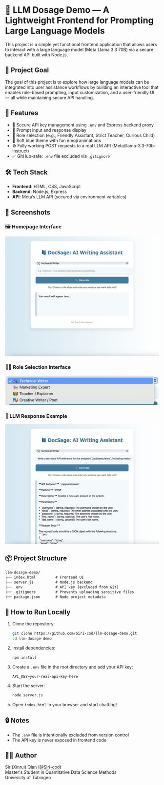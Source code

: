 # 🧠 LLM Dosage Demo — A Lightweight Frontend for Prompting Large Language Models

This project is a simple yet functional frontend application that allows users to interact with a large language model (Meta Llama 3.3 70B) via a secure backend API built with Node.js.

## 🎯 Project Goal

The goal of this project is to explore how large language models can be integrated into user assistance workflows by building an interactive tool that enables role-based prompting, input customization, and a user-friendly UI — all while maintaining secure API handling.

## 🚀 Features

- 🔐 Secure API key management using `.env` and Express backend proxy  
- 💬 Prompt input and response display  
- 👥 Role selection (e.g., Friendly Assistant, Strict Teacher, Curious Child)  
- 🎨 Soft blue theme with fun emoji animations  
- ⚙️ Fully working POST requests to a real LLM API (Meta/llama-3.3-70b-instruct)  
- ✅ GitHub-safe: `.env` file excluded via `.gitignore`

## 🛠️ Tech Stack

- **Frontend**: HTML, CSS, JavaScript  
- **Backend**: Node.js, Express  
- **API**: Meta’s LLM API (secured via environment variables)

## 📸 Screenshots

### 🖼️ Homepage Interface

![Homepage](./assets/homepage.png)

### 🧑‍💻 Role Selection Interface

![Roles](./assets/role.png)

### 🤖 LLM Response Example

![Screenshot](./assets/response.png)

## 📦 Project Structure

```
llm-dosage-demo/
├── index.html         # Frontend UI
├── server.js          # Node.js backend
├── .env               # API key (excluded from Git)
├── .gitignore         # Prevents uploading sensitive files
├── package.json       # Node project metadata
```

## 🔧 How to Run Locally

1. Clone the repository:
   ```bash
   git clone https://github.com/Siri-cod/llm-dosage-demo.git
   cd llm-dosage-demo
   ```

2. Install dependencies:
   ```bash
   npm install
   ```

3. Create a `.env` file in the root directory and add your API key:
   ```
   API_KEY=your-real-api-key-here
   ```

4. Start the server:
   ```bash
   node server.js
   ```

5. Open `index.html` in your browser and start chatting!

## 🔒 Notes

- The `.env` file is intentionally excluded from version control  
- The API key is never exposed in frontend code

## 🧑‍💻 Author

Siri(Xinrui) Qian ([@Siri-cod](https://github.com/Siri-cod))  
Master's Student in Quantitative Data Science Methods  
University of Tübingen